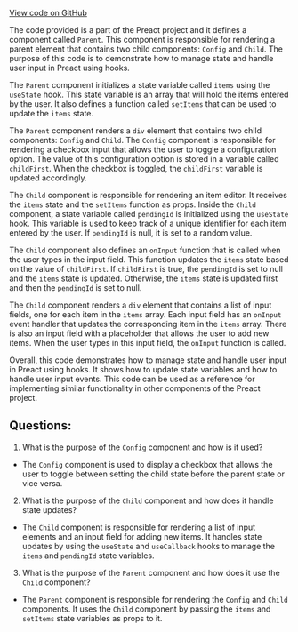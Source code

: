[View code on GitHub](https://github.com/preactjs/preact/demo/stateOrderBug.jsx)

The code provided is a part of the Preact project and it defines a component called `Parent`. This component is responsible for rendering a parent element that contains two child components: `Config` and `Child`. The purpose of this code is to demonstrate how to manage state and handle user input in Preact using hooks.

The `Parent` component initializes a state variable called `items` using the `useState` hook. This state variable is an array that will hold the items entered by the user. It also defines a function called `setItems` that can be used to update the `items` state.

The `Parent` component renders a `div` element that contains two child components: `Config` and `Child`. The `Config` component is responsible for rendering a checkbox input that allows the user to toggle a configuration option. The value of this configuration option is stored in a variable called `childFirst`. When the checkbox is toggled, the `childFirst` variable is updated accordingly.

The `Child` component is responsible for rendering an item editor. It receives the `items` state and the `setItems` function as props. Inside the `Child` component, a state variable called `pendingId` is initialized using the `useState` hook. This variable is used to keep track of a unique identifier for each item entered by the user. If `pendingId` is null, it is set to a random value.

The `Child` component also defines an `onInput` function that is called when the user types in the input field. This function updates the `items` state based on the value of `childFirst`. If `childFirst` is true, the `pendingId` is set to null and the `items` state is updated. Otherwise, the `items` state is updated first and then the `pendingId` is set to null.

The `Child` component renders a `div` element that contains a list of input fields, one for each item in the `items` array. Each input field has an `onInput` event handler that updates the corresponding item in the `items` array. There is also an input field with a placeholder that allows the user to add new items. When the user types in this input field, the `onInput` function is called.

Overall, this code demonstrates how to manage state and handle user input in Preact using hooks. It shows how to update state variables and how to handle user input events. This code can be used as a reference for implementing similar functionality in other components of the Preact project.
## Questions: 
 1. What is the purpose of the `Config` component and how is it used?
- The `Config` component is used to display a checkbox that allows the user to toggle between setting the child state before the parent state or vice versa.

2. What is the purpose of the `Child` component and how does it handle state updates?
- The `Child` component is responsible for rendering a list of input elements and an input field for adding new items. It handles state updates by using the `useState` and `useCallback` hooks to manage the `items` and `pendingId` state variables.

3. What is the purpose of the `Parent` component and how does it use the `Child` component?
- The `Parent` component is responsible for rendering the `Config` and `Child` components. It uses the `Child` component by passing the `items` and `setItems` state variables as props to it.